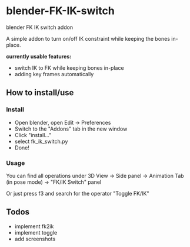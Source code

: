 # blender-FK-IK-switch
blender FK IK switch addon

A simple addon to turn on/off IK constraint while keeping the bones in-place.

**currently usable features:**

- switch IK to FK while keeping bones in-place
- adding key frames automatically
  
## How to install/use
### Install
- Open blender, open Edit -> Preferences
- Switch to the "Addons" tab in the new window
- Click "install..."
- select fk_ik_switch.py
- Done!

### Usage
You can find all operations under 3D View -> Side panel -> Animation Tab (in pose mode) -> "FK/IK Switch" panel

Or just press f3 and search for the operator "Toggle FK/IK"


## Todos

- implement fk2ik
- implement toggle
- add screenshots
